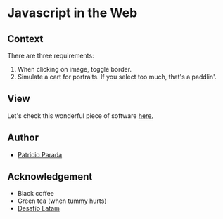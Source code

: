 # Javascript in the Web

## Context

There are three requirements:

1. When clicking on image, toggle border.
1. Simulate a cart for portraits. If you select too much, that's a paddlin'.

## View

Let's check this wonderful piece of software [here.](https://pelafustan.github.io/js_in_web-challenge_02/)

## Author

* [Patricio Parada](https://github.com/pelafustan)

## Acknowledgement

* Black coffee
* Green tea (when tummy hurts)
* [Desafío Latam](https://desafiolatam.com)
